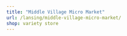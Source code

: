 ```yaml
---
title: "Middle Village Micro Market"
url: /lansing/middle-village-micro-market/
shop: variety store
---
```

